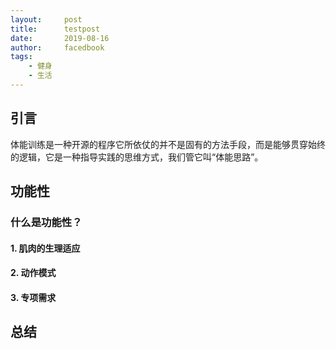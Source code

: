 ```yaml
---
layout:     post
title:      testpost
date:       2019-08-16
author:     facedbook
tags:
    - 健身
    - 生活
---
```



## 引言

体能训练是一种开源的程序它所依仗的并不是固有的方法手段，而是能够贯穿始终的逻辑，它是一种指导实践的思维方式，我们管它叫“体能思路”。


## 功能性


### 什么是功能性？



#### 1. 肌肉的生理适应



#### 2. 动作模式



#### 3. 专项需求



## 总结



